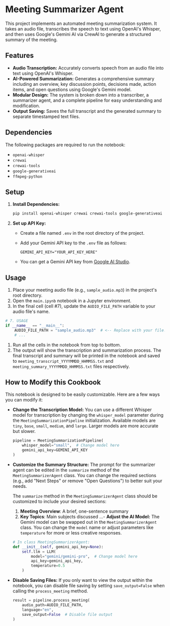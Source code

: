 # Meeting Summarizer Agent

This project implements an automated meeting summarization system. It takes an audio file, transcribes the speech to text using OpenAI's Whisper, and then uses Google's Gemini AI via CrewAI to generate a structured summary of the meeting.

## Features

- **Audio Transcription:** Accurately converts speech from an audio file into text using OpenAI's Whisper.
- **AI-Powered Summarization:** Generates a comprehensive summary including an overview, key discussion points, decisions made, action items, and open questions using Google's Gemini model.
- **Modular Design:** The system is broken down into a transcriber, a summarizer agent, and a complete pipeline for easy understanding and modification.
- **Output Saving:** Saves the full transcript and the generated summary to separate timestamped text files.

## Dependencies

The following packages are required to run the notebook:

- `openai-whisper`
- `crewai`
- `crewai-tools`
- `google-generativeai`
- `ffmpeg-python`

## Setup

1. **Install Dependencies:**

    ```bash
    pip install openai-whisper crewai crewai-tools google-generativeai ffmpeg-python
    ```

1. **Set up API Key:**
    - Create a file named `.env` in the root directory of the project.
    - Add your Gemini API key to the `.env` file as follows:

        ```env
        GEMINI_API_KEY="YOUR_API_KEY_HERE"
        ```

    - You can get a Gemini API key from [Google AI Studio](https://aistudio.google.com/app/apikey).

## Usage

1. Place your meeting audio file (e.g., `sample_audio.mp3`) in the project's root directory.
1. Open the `main.ipynb` notebook in a Jupyter environment.
1. In the final cell (cell #7), update the `AUDIO_FILE_PATH` variable to your audio file's name.

```python
# 7. USAGE
if __name__ == "__main__":
    AUDIO_FILE_PATH = "sample_audio.mp3"  # <-- Replace with your file!
    # ...
```

1. Run all the cells in the notebook from top to bottom.
1. The output will show the transcription and summarization process. The final transcript and summary will be printed in the notebook and saved to `meeting_transcript_YYYYMMDD_HHMMSS.txt` and `meeting_summary_YYYYMMDD_HHMMSS.txt` files respectively.

## How to Modify this Cookbook

This notebook is designed to be easily customizable. Here are a few ways you can modify it:

- **Change the Transcription Model:**
  You can use a different Whisper model for transcription by changing the `whisper_model` parameter during the `MeetingSummarizationPipeline` initialization. Available models are `tiny`, `base`, `small`, `medium`, and `large`. Larger models are more accurate but slower.

  ```python
  pipeline = MeetingSummarizationPipeline(
      whisper_model="small",  # Change model here
      gemini_api_key=GEMINI_API_KEY
  )
  ```

- **Customize the Summary Structure:**
  The prompt for the summarizer agent can be edited in the `summarize` method of the `MeetingSummarizerAgent` class. You can change the required sections (e.g., add "Next Steps" or remove "Open Questions") to better suit your needs.

  The `summarize` method in the `MeetingSummarizerAgent` class should be customized to include your desired sections:

  1. **Meeting Overview**: A brief, one-sentence summary
  2. **Key Topics**: Main subjects discussed
  ...- **Adjust the AI Model:**
  The Gemini model can be swapped out in the `MeetingSummarizerAgent` class. You can change the `model` name or adjust parameters like `temperature` for more or less creative responses.

  ```python
  # In class MeetingSummarizerAgent:
  def __init__(self, gemini_api_key=None):
      self.llm = LLM(
          model="gemini/gemini-pro",  # Change model here
          api_key=gemini_api_key,
          temperature=0.5
      )
  ```

- **Disable Saving Files:**
  If you only want to view the output within the notebook, you can disable file saving by setting `save_output=False` when calling the `process_meeting` method.

  ```python
  result = pipeline.process_meeting(
      audio_path=AUDIO_FILE_PATH,
      language="en",
      save_output=False  # Disable file output
  )
  ```
  